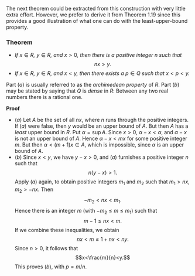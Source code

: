 The next theorem could be extracted from this construction with very little extra effort. However, we prefer to derive it from Theorem 1.19 since this provides a good illustration of what one can do with the least-upper-bound property.

### Theorem

* _If_ $x\in R$_,_ $y\in R$_, and_ $x>0$_, then there is a positive integer_ $n$ _such that_ $$nx>y.$$
* _If_ $x\in R$_,_ $y\in R$_, and_ $x<y$_, then there exists a_ $p\in Q$ _such that_ $x<p<y$_._

Part $(a)$ is usually referred to as the _archimedean property_ of $R$. Part $(b)$ may be stated by saying that $Q$ is _dense_ in $R$: Between any two real numbers there is a rational one.

**Proof**

* $(a)$ Let $A$ be the set of all $nx$, where $n$ runs through the positive integers. If $(a)$ were false, then $y$ would be an upper bound of $A$. But then $A$ has a _least_ upper bound in $R$. Put $\alpha=\sup A$. Since $x>0$, $\alpha-x<\alpha$, and $\alpha-x$ is not an upper bound of $A$. Hence $\alpha-x<mx$ for some positive integer $m$. But then $\alpha<(m+1)x\in A$, which is impossible, since $\alpha$ is an upper bound of $A$.
* $(b)$ Since $x<y$, we have $y-x>0$, and $(a)$ furnishes a positive integer $n$ such that $$n(y-x)>1.$$ Apply $(a)$ again, to obtain positive integers $m_{1}$ and $m_{2}$ such that $m_{1}>nx$, $m_{2}>-nx$. Then $$-m_{2}<nx<m_{1}.$$ Hence there is an integer $m$ (with $-m_{2}\leq m\leq m_{1}$) such that $$m-1\leq nx<m.$$ If we combine these inequalities, we obtain $$nx<m\leq 1+nx<ny.$$ Since $n>0$, it follows that $$x<\frac{m}{n}<y.$$ This proves $(b)$, with $p=m/n$.